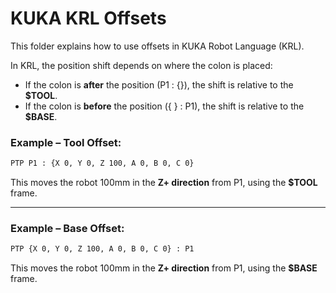 # KUKA KRL Offsets
This folder explains how to use offsets in KUKA Robot Language (KRL).

In KRL, the position shift depends on where the colon is placed:

- If the colon is **after** the position (P1 : {}), the shift is relative to the **$TOOL**.
- If the colon is **before** the position ({ } : P1), the shift is relative to the **$BASE**.

### Example – Tool Offset:
```bash
PTP P1 : {X 0, Y 0, Z 100, A 0, B 0, C 0}
```
This moves the robot 100mm in the **Z+ direction** from P1, using the **$TOOL** frame.
***
### Example – Base Offset:
```bash
PTP {X 0, Y 0, Z 100, A 0, B 0, C 0} : P1
```
This moves the robot 100mm in the **Z+ direction** from P1, using the **$BASE** frame.

